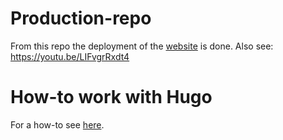 # Production-repo
From this repo the deployment of the [website](https://github.com/gretl-assoc/gretl_assoc_website) is done.
Also see: https://youtu.be/LIFvgrRxdt4

# How-to work with Hugo
For a how-to see [here](https://github.com/atecon/atecon_blog).
